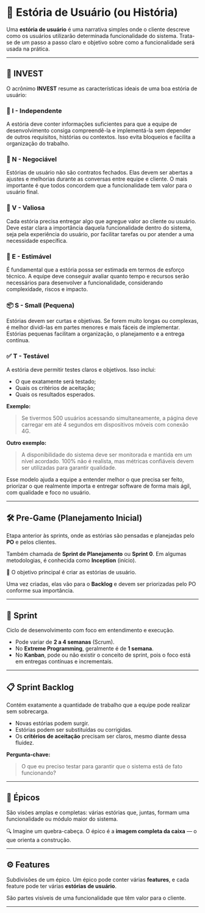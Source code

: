 # 📘 Estória de Usuário (ou História)

Uma **estória de usuário** é uma narrativa simples onde o cliente descreve como os usuários utilizarão determinada funcionalidade do sistema. Trata-se de um passo a passo claro e objetivo sobre como a funcionalidade será usada na prática.

---

## 📌 INVEST

O acrônimo **INVEST** resume as características ideais de uma boa estória de usuário:

### 🧩 I - Independente
A estória deve conter informações suficientes para que a equipe de desenvolvimento consiga compreendê-la e implementá-la sem depender de outros requisitos, histórias ou contextos. Isso evita bloqueios e facilita a organização do trabalho.

### 🤝 N - Negociável
Estórias de usuário não são contratos fechados. Elas devem ser abertas a ajustes e melhorias durante as conversas entre equipe e cliente. O mais importante é que todos concordem que a funcionalidade tem valor para o usuário final.

### 💎 V - Valiosa
Cada estória precisa entregar algo que agregue valor ao cliente ou usuário. Deve estar clara a importância daquela funcionalidade dentro do sistema, seja pela experiência do usuário, por facilitar tarefas ou por atender a uma necessidade específica.

### 📏 E - Estimável
É fundamental que a estória possa ser estimada em termos de esforço técnico. A equipe deve conseguir avaliar quanto tempo e recursos serão necessários para desenvolver a funcionalidade, considerando complexidade, riscos e impacto.

### 📦 S - Small (Pequena)
Estórias devem ser curtas e objetivas. Se forem muito longas ou complexas, é melhor dividi-las em partes menores e mais fáceis de implementar. Estórias pequenas facilitam a organização, o planejamento e a entrega contínua.

### ✅ T - Testável
A estória deve permitir testes claros e objetivos. Isso inclui:
- O que exatamente será testado;
- Quais os critérios de aceitação;
- Quais os resultados esperados.

**Exemplo:**
> Se tivermos 500 usuários acessando simultaneamente, a página deve carregar em até 4 segundos em dispositivos móveis com conexão 4G.

**Outro exemplo:**
> A disponibilidade do sistema deve ser monitorada e mantida em um nível acordado. 100% não é realista, mas métricas confiáveis devem ser utilizadas para garantir qualidade.

Esse modelo ajuda a equipe a entender melhor o que precisa ser feito, priorizar o que realmente importa e entregar software de forma mais ágil, com qualidade e foco no usuário.

---

## 🛠️ Pre-Game (Planejamento Inicial)

Etapa anterior às sprints, onde as estórias são pensadas e planejadas pelo **PO** e pelos clientes.

Também chamada de **Sprint de Planejamento** ou **Sprint 0**. Em algumas metodologias, é conhecida como **Inception** (início).

🎯 O objetivo principal é criar as estórias de usuário.

Uma vez criadas, elas vão para o **Backlog** e devem ser priorizadas pelo PO conforme sua importância.

---

## 🔁 Sprint

Ciclo de desenvolvimento com foco em entendimento e execução.

- Pode variar de **2 a 4 semanas** (Scrum).
- No **Extreme Programming**, geralmente é de **1 semana**.
- No **Kanban**, pode ou não existir o conceito de sprint, pois o foco está em entregas contínuas e incrementais.

---

## 📋 Sprint Backlog

Contém exatamente a quantidade de trabalho que a equipe pode realizar sem sobrecarga.

- Novas estórias podem surgir.
- Estórias podem ser substituídas ou corrigidas.
- Os **critérios de aceitação** precisam ser claros, mesmo diante dessa fluidez.

**Pergunta-chave:**
> O que eu preciso testar para garantir que o sistema está de fato funcionando?

---

## 🧱 Épicos

São visões amplas e completas: várias estórias que, juntas, formam uma funcionalidade ou módulo maior do sistema.

🔍 Imagine um quebra-cabeça. O épico é a **imagem completa da caixa** — o que orienta a construção.

---

## ⚙️ Features

Subdivisões de um épico. Um épico pode conter várias **features**, e cada feature pode ter várias **estórias de usuário**.

São partes visíveis de uma funcionalidade que têm valor para o cliente.

---
